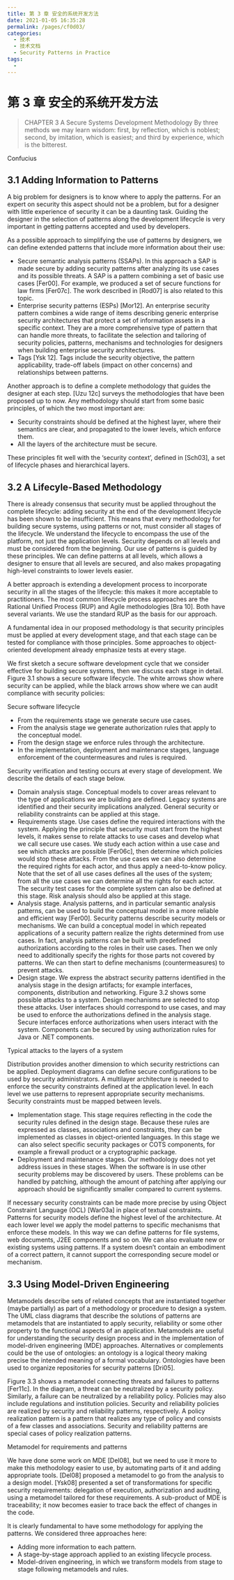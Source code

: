 ```yaml
---
title: 第 3 章 安全的系统开发方法
date: 2021-01-05 16:35:28
permalink: /pages/cf0d03/
categories:
  - 技术
  - 技术文档
  - Security Patterns in Practice
tags:
  - 
---
```

# 第 3 章 安全的系统开发方法

> CHAPTER 3 A Secure Systems Development Methodology
> By three methods we may learn wisdom: first, by reflection, which is noblest; second, by imitation, which is easiest; and third by experience, which is the bitterest.

Confucius

## 3.1 Adding Information to Patterns

A big problem for designers is to know where to apply the patterns. For an expert on security this aspect should not be a problem, but for a designer with little experience of security it can be a daunting task. Guiding the designer in the selection of patterns along the development lifecycle is very important in getting patterns accepted and used by developers.

As a possible approach to simplifying the use of patterns by designers, we can define extended patterns that include more information about their use:

- Secure semantic analysis patterns (SSAPs). In this approach a SAP is made secure by adding security patterns after analyzing its use cases and its possible threats. A SAP is a pattern combining a set of basic use cases [Fer00]. For example, we produced a set of secure functions for law firms [Fer07c]. The work described in [Rod07] is also related to this topic.
- Enterprise security patterns (ESPs) [Mor12]. An enterprise security pattern combines a wide range of items describing generic enterprise security architectures that protect a set of information assets in a specific context. They are a more comprehensive type of pattern that can handle more threats, to facilitate the selection and tailoring of security policies, patterns, mechanisms and technologies for designers when building enterprise security architectures.
- Tags [Ysk 12]. Tags include the security objective, the pattern applicability, trade-off labels (impact on other concerns) and relationships between patterns.

Another approach is to define a complete methodology that guides the designer at each step. [Uzu 12c] surveys the methodologies that have been proposed up to now. Any methodology should start from some basic principles, of which the two most important are:

- Security constraints should be defined at the highest layer, where their semantics are clear, and propagated to the lower levels, which enforce them.
- All the layers of the architecture must be secure.

These principles fit well with the ‘security context’, defined in [Sch03], a set of lifecycle phases and hierarchical layers.

## 3.2 A Lifecyle-Based Methodology

There is already consensus that security must be applied throughout the complete lifecycle: adding security at the end of the development lifecycle has been shown to be insufficient. This means that every methodology for building secure systems, using patterns or not, must consider all stages of the lifecycle. We understand the lifecycle to encompass the use of the platform, not just the application levels. Security depends on all levels and must be considered from the beginning. Our use of patterns is guided by these principles. We can define patterns at all levels, which allows a designer to ensure that all levels are secured, and also makes propagating high-level constraints to lower levels easier.

A better approach is extending a development process to incorporate security in all the stages of the lifecycle: this makes it more acceptable to practitioners. The most common lifecycle process approaches are the Rational Unified Process (RUP) and Agile methodologies [Bra 10]. Both have several variants. We use the standard RUP as the basis for our approach.

A fundamental idea in our proposed methodology is that security principles must be applied at every development stage, and that each stage can be tested for compliance with those principles. Some approaches to object-oriented development already emphasize tests at every stage.

We first sketch a secure software development cycle that we consider effective for building secure systems, then we discuss each stage in detail. Figure 3.1 shows a secure software lifecycle. The white arrows show where security can be applied, while the black arrows show where we can audit compliance with security policies:

<Figures locate="doc-spip" type="jpg"  figure="3-1">Secure software lifecycle</Figures>

- From the requirements stage we generate secure use cases.
- From the analysis stage we generate authorization rules that apply to the conceptual model.
- From the design stage we enforce rules through the architecture.
- In the implementation, deployment and maintenance stages, language enforcement of the countermeasures and rules is required.

Security verification and testing occurs at every stage of development. We describe the details of each stage below.

- Domain analysis stage. Conceptual models to cover areas relevant to the type of applications we are building are defined. Legacy systems are identified and their security implications analyzed. General security or reliability constraints can be applied at this stage.
- Requirements stage. Use cases define the required interactions with the system. Applying the principle that security must start from the highest levels, it makes sense to relate attacks to use cases and develop what we call secure use cases. We study each action within a use case and see which attacks are possible [Fer06c], then determine which policies would stop these attacks. From the use cases we can also determine the required rights for each actor, and thus apply a need-to-know policy. Note that the set of all use cases defines all the uses of the system; from all the use cases we can determine all the rights for each actor. The security test cases for the complete system can also be defined at this stage. Risk analysis should also be applied at this stage.
- Analysis stage. Analysis patterns, and in particular semantic analysis patterns, can be used to build the conceptual model in a more reliable and efficient way [Fer00]. Security patterns describe security models or mechanisms. We can build a conceptual model in which repeated applications of a security pattern realize the rights determined from use cases. In fact, analysis patterns can be built with predefined authorizations according to the roles in their use cases. Then we only need to additionally specify the rights for those parts not covered by patterns. We can then start to define mechanisms (countermeasures) to prevent attacks.
- Design stage. We express the abstract security patterns identified in the analysis stage in the design artifacts; for example interfaces, components, distribution and networking. Figure 3.2 shows some possible attacks to a system. Design mechanisms are selected to stop these attacks. User interfaces should correspond to use cases, and may be used to enforce the authorizations defined in the analysis stage. Secure interfaces enforce authorizations when users interact with the system. Components can be secured by using authorization rules for Java or .NET components.

<Figures locate="doc-spip" type="jpg"  figure="3-2">Typical attacks to the layers of a system</Figures>

Distribution provides another dimension to which security restrictions can be applied. Deployment diagrams can define secure configurations to be used by security administrators. A multilayer architecture is needed to enforce the security constraints defined at the application level. In each level we use patterns to represent appropriate security mechanisms. Security constraints must be mapped between levels.

- Implementation stage. This stage requires reflecting in the code the security rules defined in the design stage. Because these rules are expressed as classes, associations and constraints, they can be implemented as classes in object-oriented languages. In this stage we can also select specific security packages or COTS components, for example a firewall product or a cryptographic package.
- Deployment and maintenance stages. Our methodology does not yet address issues in these stages. When the software is in use other security problems may be discovered by users. These problems can be handled by patching, although the amount of patching after applying our approach should be significantly smaller compared to current systems.

If necessary security constraints can be made more precise by using Object Constraint Language (OCL) [War03a] in place of textual constraints. Patterns for security models define the highest level of the architecture. At each lower level we apply the model patterns to specific mechanisms that enforce these models. In this way we can define patterns for file systems, web documents, J2EE components and so on. We can also evaluate new or existing systems using patterns. If a system doesn’t contain an embodiment of a correct pattern, it cannot support the corresponding secure model or mechanism.

## 3.3 Using Model-Driven Engineering

Metamodels describe sets of related concepts that are instantiated together (maybe partially) as part of a methodology or procedure to design a system. The UML class diagrams that describe the solutions of patterns are metamodels that are instantiated to apply security, reliability or some other property to the functional aspects of an application. Metamodels are useful for understanding the security design process and in the implementation of model-driven engineering (MDE) approaches. Alternatives or complements could be the use of ontologies: an ontology is a logical theory making precise the intended meaning of a formal vocabulary. Ontologies have been used to organize repositories for security patterns [Dri05].

Figure 3.3 shows a metamodel connecting threats and failures to patterns [Fer11c]. In the diagram, a threat can be neutralized by a security policy. Similarly, a failure can be neutralized by a reliability policy. Policies may also include regulations and institution policies. Security and reliability policies are realized by security and reliability patterns, respectively. A policy realization pattern is a pattern that realizes any type of policy and consists of a few classes and associations. Security and reliability patterns are special cases of policy realization patterns.

<Figures locate="doc-spip" type="jpg"  figure="3-3">Metamodel for requirements and patterns</Figures>

We have done some work on MDE [Del08], but we need to use it more to make this methodology easier to use, by automating parts of it and adding appropriate tools. [Del08] proposed a metamodel to go from the analysis to a design model. [Ysk08] presented a set of transformations for specific security requirements: delegation of execution, authorization and auditing, using a metamodel tailored for these requirements. A sub-product of MDE is traceability; it now becomes easier to trace back the effect of changes in the code.

It is clearly fundamental to have some methodology for applying the patterns. We considered three approaches here:

- Adding more information to each pattern.
- A stage-by-stage approach applied to an existing lifecycle process.
- Model-driven engineering, in which we transform models from stage to stage following metamodels and rules.
